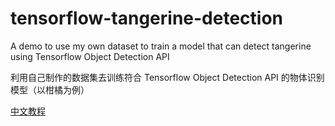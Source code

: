 # tensorflow-tangerine-detection

A demo to use my own dataset to train a model that can detect tangerine using Tensorflow Object Detection API

利用自己制作的数据集去训练符合 Tensorflow Object Detection API 的物体识别模型（以柑橘为例）

[中文教程](http://tecknight.xyz/blog/使用tensorflow的object-detection-api做物体识别/)